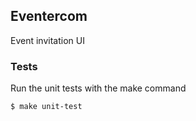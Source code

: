 Eventercom
---
Event invitation UI

### Tests
Run the unit tests with the make command
```
$ make unit-test
```

